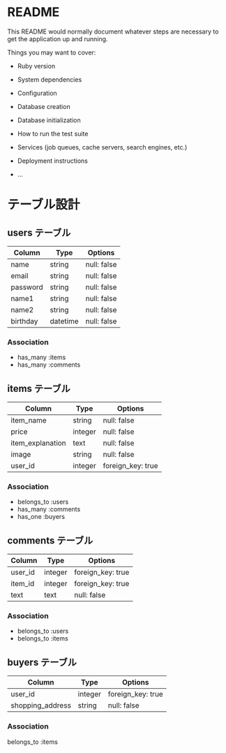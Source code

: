 # README

This README would normally document whatever steps are necessary to get the
application up and running.

Things you may want to cover:

* Ruby version

* System dependencies

* Configuration

* Database creation

* Database initialization

* How to run the test suite

* Services (job queues, cache servers, search engines, etc.)

* Deployment instructions

* ...

# テーブル設計

## users テーブル

| Column   | Type     | Options     |
| -------- | ------   | ----------- |
| name     | string   | null: false |
| email    | string   | null: false |
| password | string   | null: false |
| name1    | string   | null: false |
| name2    | string   | null: false |
| birthday | datetime | null: false |

### Association

- has_many :items
- has_many :comments

## items テーブル

| Column           | Type     | Options           |
| ---------------- | ---------| ------------------|
| item_name        | string   | null: false       |
| price            | integer  | null: false       |
| item_explanation | text     | null: false       |
| image            | string   | null: false       |
| user_id          | integer  | foreign_key: true |

### Association

- belongs_to :users
- has_many :comments
- has_one :buyers

## comments テーブル

| Column    | Type     | Options           |
| --------- | -------  | ----------------- |
| user_id   | integer  | foreign_key: true |
| item_id   | integer  | foreign_key: true |
| text      | text     | null: false       |

### Association

- belongs_to :users
- belongs_to :items

## buyers テーブル

| Column              | Type       | Options            |
| ------------------- | ---------- | -------------------|
| user_id             | integer    | foreign_key: true  |
| shopping_address    | string     | null: false        |

### Association

belongs_to :items